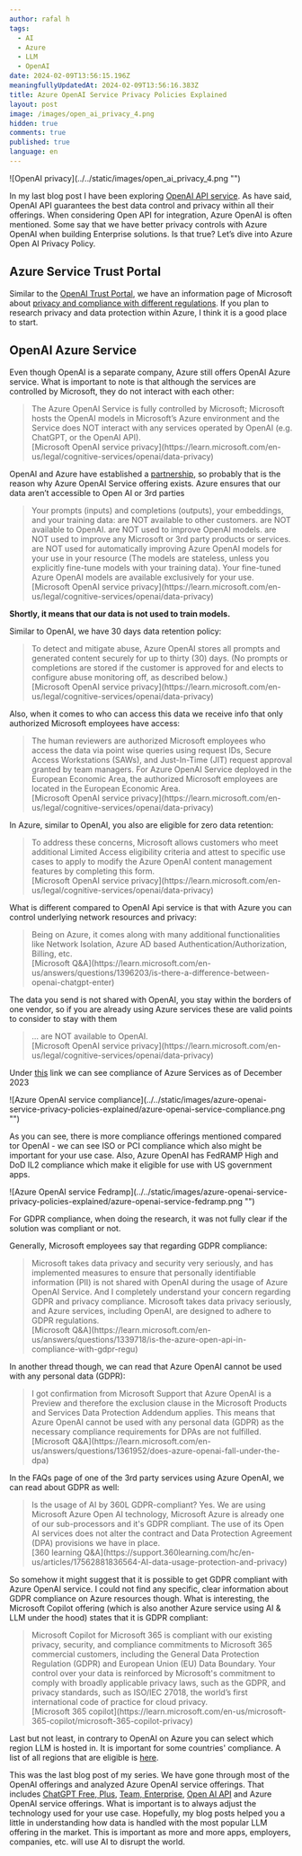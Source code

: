 ```yaml
---
author: rafal h
tags:
  - AI
  - Azure
  - LLM
  - OpenAI
date: 2024-02-09T13:56:15.196Z
meaningfullyUpdatedAt: 2024-02-09T13:56:16.383Z
title: Azure OpenAI Service Privacy Policies Explained
layout: post
image: /images/open_ai_privacy_4.png
hidden: true
comments: true
published: true
language: en
---
```


<div className="image">![OpenAI privacy](../../static/images/open_ai_privacy_4.png "")</div>


In my last blog post I have been exploring [OpenAI API service](/blog/openai-api-privacy-policies-explained/). As have
said, OpenAI API guarantees the best data control and privacy within all their offerings. When considering Open API for
integration, Azure OpenAI is often mentioned. Some say that we have better privacy controls with Azure OpenAI when
building Enterprise solutions. Is that true? Let’s dive into Azure Open AI Privacy Policy.

## Azure Service Trust Portal

Similar to the [OpenAI Trust Portal](https://trust.openai.com/), we have an information page of Microsoft about [privacy and compliance with different regulations](https://servicetrust.microsoft.com/). If you plan to research privacy and data protection within Azure, I think it is a good place to start.

## OpenAI Azure Service

Even though OpenAI is a separate company, Azure still offers OpenAI Azure service. What is important to note is that although the services are controlled by Microsoft, they do not interact with each other:

<blockquote>
    <div>The Azure OpenAI Service is fully controlled by Microsoft; Microsoft hosts the OpenAI models in Microsoft’s Azure environment and the Service does NOT interact with any services operated by OpenAI (e.g. ChatGPT, or the OpenAI API).</div>
    <footer>[Microsoft OpenAI service privacy](https://learn.microsoft.com/en-us/legal/cognitive-services/openai/data-privacy)</footer>
</blockquote>

OpenAI and Azure have established a [partnership](https://openai.com/blog/openai-and-microsoft-extend-partnership), so probably that is the reason why Azure OpenAI Service offering exists. Azure ensures that our data aren’t accessible to Open AI or 3rd parties

<blockquote>
    <div>
Your prompts (inputs) and completions (outputs), your embeddings, and your training data:
are NOT available to other customers.
are NOT available to OpenAI.
are NOT used to improve OpenAI models.
are NOT used to improve any Microsoft or 3rd party products or services.
are NOT used for automatically improving Azure OpenAI models for your use in your resource (The models are stateless, unless you explicitly fine-tune models with your training data).
Your fine-tuned Azure OpenAI models are available exclusively for your use.
</div>
    <footer>[Microsoft OpenAI service privacy](https://learn.microsoft.com/en-us/legal/cognitive-services/openai/data-privacy)</footer>
</blockquote>

**Shortly, it means that our data is not used to train models.**

Similar to OpenAI, we have 30 days data retention policy:

<blockquote>
    <div>To detect and mitigate abuse, Azure OpenAI stores all prompts and generated content securely for up to thirty (30) days. (No prompts or completions are stored if the customer is approved for and elects to configure abuse monitoring off, as described below.)</div>
    <footer>[Microsoft OpenAI service privacy](https://learn.microsoft.com/en-us/legal/cognitive-services/openai/data-privacy)</footer>
</blockquote>

Also, when it comes to who can access this data we receive info that only authorized Microsoft employees have access:

<blockquote>
    <div>The human reviewers are authorized Microsoft employees who access the data via point wise queries using request IDs, Secure Access Workstations (SAWs), and Just-In-Time (JIT) request approval granted by team managers. For Azure OpenAI Service deployed in the European Economic Area, the authorized Microsoft employees are located in the European Economic Area.</div>
    <footer>[Microsoft OpenAI service privacy](https://learn.microsoft.com/en-us/legal/cognitive-services/openai/data-privacy)</footer>
</blockquote>

In Azure, similar to OpenAI, you also are eligible for zero data retention:

<blockquote>
    <div>To address these concerns, Microsoft allows customers who meet additional Limited Access eligibility criteria and attest to specific use cases to apply to modify the Azure OpenAI content management features by completing this form.</div>
    <footer>[Microsoft OpenAI service privacy](https://learn.microsoft.com/en-us/legal/cognitive-services/openai/data-privacy)</footer>
</blockquote>

What is different compared to OpenAI Api service is that with Azure you can control underlying network resources and
privacy:

<blockquote>
    <div>Being on Azure, it comes along with many additional functionalities like Network Isolation, Azure AD based Authentication/Authorization, Billing, etc.</div>
    <footer>[Microsoft Q&A](https://learn.microsoft.com/en-us/answers/questions/1396203/is-there-a-difference-between-openai-chatgpt-enter)</footer>
</blockquote>

The data you send is not shared with OpenAI, you stay within the borders of one vendor, so if you are already using
Azure services these are valid points to consider to stay with them

<blockquote>
    <div>… are NOT available to OpenAI.</div>
    <footer>[Microsoft OpenAI service privacy](https://learn.microsoft.com/en-us/legal/cognitive-services/openai/data-privacy)</footer>
</blockquote>

Under [this](https://servicetrust.microsoft.com/DocumentPage/7adf2d9e-d7b5-4e71-bad8-713e6a183cf3 ) link we can see
compliance of Azure Services as of December 2023

<div className="image">![Azure OpenAI service compliance](../../static/images/azure-openai-service-privacy-policies-explained/azure-openai-service-compliance.png "")</div>


As you can see, there is more compliance offerings mentioned compared tor OpenAI - we can see ISO or PCI compliance
which also might be important for your use case. Also, Azure OpenAI has FedRAMP High and DoD IL2 compliance which make
it eligible for use with US government apps.

<div className="image">![Azure OpenAI service Fedramp](../../static/images/azure-openai-service-privacy-policies-explained/azure-openai-service-fedramp.png "")</div>


For GDPR compliance, when doing the research, it was not fully clear if the solution was compliant or not.

Generally, Microsoft employees say that regarding GDPR compliance:

<blockquote>
    <div>Microsoft takes data privacy and security very seriously, and has implemented measures to ensure that personally identifiable information (PII) is not shared with OpenAI during the usage of Azure OpenAI Service.  And I completely understand your concern regarding GDPR and privacy compliance. Microsoft takes data privacy seriously, and Azure services, including OpenAI, are designed to adhere to GDPR regulations. </div>
    <footer>[Microsoft Q&A](https://learn.microsoft.com/en-us/answers/questions/1339718/is-the-azure-open-api-in-compliance-with-gdpr-regu)</footer>
</blockquote>

In another thread though, we can read that Azure OpenAI cannot be used with any personal data (GDPR):
<blockquote>
    <div>I got confirmation from Microsoft Support that Azure OpenAI is a Preview and therefore the exclusion clause in the Microsoft Products and Services Data Protection Addendum applies. This means that Azure OpenAI cannot be used with any personal data (GDPR) as the necessary compliance requirements for DPAs are not fulfilled. </div>
    <footer>[Microsoft Q&A](https://learn.microsoft.com/en-us/answers/questions/1361952/does-azure-openai-fall-under-the-dpa)</footer>
</blockquote>

In the FAQs page of one of the 3rd party services using Azure OpenAI, we can read about GDPR as well:

<blockquote>
    <div>
Is the usage of AI by 360L GDPR-compliant?
Yes. We are using Microsoft Azure Open AI technology, Microsoft Azure is already one of our sub-processors and it's GDPR compliant. The use of its Open AI services does not alter the contract and Data Protection Agreement (DPA) provisions we have in place.
 </div>
    <footer>[360 learning Q&A](https://support.360learning.com/hc/en-us/articles/17562881836564-AI-data-usage-protection-and-privacy)</footer>
</blockquote>


So somehow it might suggest that it is possible to get GDPR compliant with Azure OpenAI service. I could not find any
specific, clear information about GDPR compliance on Azure resources though.
What is interesting, the Microsoft Copilot offering (which is also another Azure service using AI & LLM under the hood)
states that it is GDPR compliant:

<blockquote>
    <div>
Microsoft Copilot for Microsoft 365 is compliant with our existing privacy, security, and compliance commitments to Microsoft 365 commercial customers, including the General Data Protection Regulation (GDPR) and European Union (EU) Data Boundary.
Your control over your data is reinforced by Microsoft's commitment to comply with broadly applicable privacy laws, such as the GDPR, and privacy standards, such as ISO/IEC 27018, the world’s first international code of practice for cloud privacy.
 </div>
    <footer>[Microsoft 365 copilot](https://learn.microsoft.com/en-us/microsoft-365-copilot/microsoft-365-copilot-privacy)</footer>
</blockquote>

Last but not least, in contrary to OpenAI on Azure you can select which region LLM is hosted in. It is important for
some countries' compliance. A list of all regions that are eligible
is [here](https://learn.microsoft.com/en-us/azure/ai-services/openai/concepts/models#model-summary-table-and-region-availability).

This was the last blog post of my series. We have gone through most of the OpenAI offerings and analyzed Azure OpenAI
service offerings. That
includes [ChatGPT Free, Plus](blog/openai-chatgpt-free-plus-privacy-policies-explained/), [Team, Enterprise](blog/openai-chatgpt-team-enterprise-privacy-policies-explained/), [Open AI API](blog/openai-api-privacy-policies-explained/)
and Azure OpenAI service offerings. What is important is to always adjust the technology used for your use case.
Hopefully, my blog posts helped you a little in understanding how data is handled with the most popular LLM offering in
the market. This is important as more and more apps, employers, companies, etc. will use AI to disrupt the world.